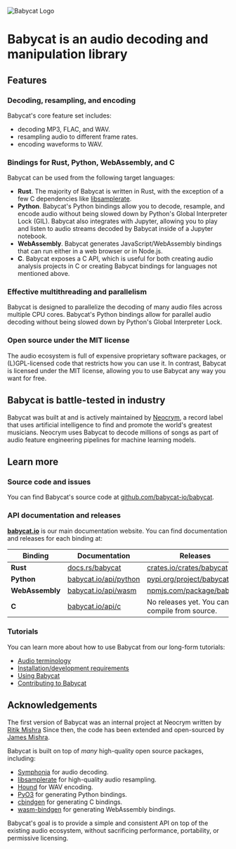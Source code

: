 ![Babycat Logo](https://static.neocrym.com/images/babycat/v1/2x/babycat-body-icon-dark-social-media-cover--2x.png "Babycat Logo")

# Babycat is an audio decoding and manipulation library

## Features

### Decoding, resampling, and encoding
Babycat's core feature set includes:

- decoding MP3, FLAC, and WAV.
- resampling audio to different frame rates.
- encoding waveforms to WAV.

### Bindings for Rust, Python, WebAssembly, and C
Babycat can be used from the following target languages:

- **Rust**. The majority of Babycat is written in Rust, with the exception of a few C dependencies like [libsamplerate][1].
- **Python**. Babycat's Python bindings allow you to decode, resample, and encode audio without being slowed down by Python's Global Interpreter Lock (GIL). Babycat also integrates with Jupyter, allowing you to play and listen to audio streams decoded by Babycat inside of a Jupyter notebook.
- **WebAssembly**. Babycat generates JavaScript/WebAssembly bindings that can run either in a web browser or in Node.js.
- **C**. Babycat exposes a C API, which is useful for both creating audio analysis projects in C or creating Babycat bindings for languages not mentioned above.

### Effective multithreading and parallelism
Babycat is designed to parallelize the decoding of many audio files across multiple CPU cores. Babycat's Python bindings allow for parallel audio decoding without being slowed down by Python's Global Interpreter Lock.

### Open source under the MIT license
The audio ecosystem is full of expensive proprietary software packages, or (L)GPL-licensed code that restricts how you can use it. In contrast, Babycat is licensed under the MIT license, allowing you to use Babycat any way you want for free.

## Babycat is battle-tested in industry
Babycat was built at and is actively maintained by [Neocrym][2], a record label that uses artificial intelligence to find and promote the world's greatest musicians. Neocrym uses Babycat to decode millions of songs as part of audio feature engineering pipelines for machine learning models.

## Learn more

### Source code and issues
You can find Babycat's source code at [github.com/babycat-io/babycat][3].

### API documentation and releases
[**babycat.io**](https://babycat.io) is our main documentation website. You can find documentation and releases for each binding at:

| **Binding**     |  **Documentation**         |  **Releases**                                 |
| --------------- | -------------------------- | --------------------------------------------- |
| **Rust**        | [docs.rs/babycat][4]       | [crates.io/crates/babycat][5]                 |
| **Python**      | [babycat.io/api/python][6] | [pypi.org/project/babycat][7]                 |
| **WebAssembly** | [babycat.io/api/wasm][8]   | [npmjs.com/package/babycat][9]                |
| **C**           | [babycat.io/api/c][10]     | No releases yet. You can compile from source. |

### Tutorials
You can learn more about how to use Babycat from our long-form tutorials:

- [Audio terminology](https://babycat.io/tutorials/terminology/)
- [Installation/development requirements](https://babycat.io/tutorials/development-requirements/)
- [Using Babycat](https://babycat.io/tutorials/using-babycat/)
- [Contributing to Babycat](https://babycat.io/tutorials/contributing/)

## Acknowledgements
The first version of Babycat was an internal project at Neocrym written by [Ritik Mishra][11] Since then, the code has been extended and open-sourced by [James Mishra][12].

Babycat is built on top of *many* high-quality open source packages, including:

- [Symphonia][13] for audio decoding.
- [libsamplerate][1] for high-quality audio resampling.
- [Hound][14] for WAV encoding.
- [PyO3][15] for generating Python bindings.
- [cbindgen][16] for generating C bindings.
- [wasm-bindgen][17] for generating WebAssembly bindings.

Babycat's goal is to provide a simple and consistent API on top of the existing audio ecosystem, without sacrificing performance, portability, or permissive licensing.

[1]: http://www.mega-nerd.com/SRC/index.html
[2]: https://www.neocrym.com
[3]: https://github.com/babycat-io/babycat
[4]: https://docs.rs/babycat
[5]: https://crates.io/crates/babycat
[6]: https://babycat.io/api/python/
[7]: https://pypi.org/project/babycat/
[8]: https://babycat.io/api/wasm
[9]: https://www.npmjs.com/package/babycat
[10]: https://babycat.io/api/c/
[11]: https://www.linkedin.com/in/ritikmishra
[12]: https://www.linkedin.com/in/jamesmishra
[13]: https://github.com/pdeljanov/Symphonia
[14]: https://github.com/ruuda/hound
[15]: https://github.com/PyO3/pyo3
[16]: https://github.com/eqrion/cbindgen
[17]: https://github.com/rustwasm/wasm-bindgen
